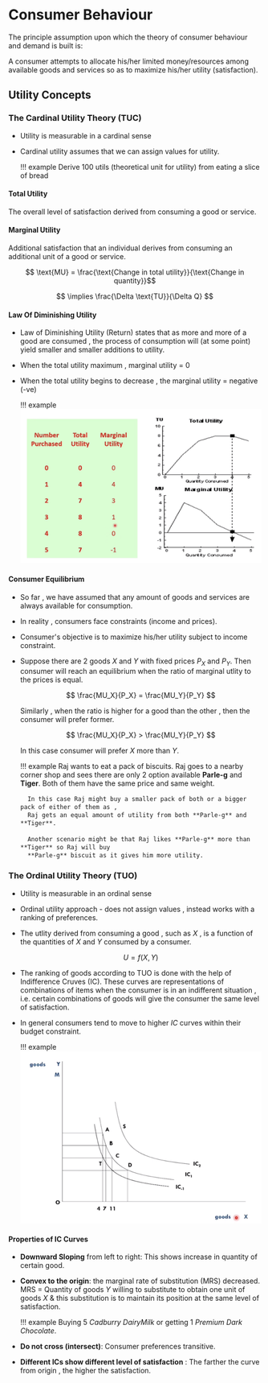 # Consumer Behaviour 
The principle assumption upon which the theory of consumer behaviour and 
demand is built is:

A consumer attempts to allocate his/her limited money/resources among 
available goods and services so as to maximize his/her utility (satisfaction).

## Utility Concepts
### The Cardinal Utility Theory (TUC)
- Utility is measurable in a cardinal sense
- Cardinal utility assumes that we can assign values for utility.

    !!! example 
            Derive 100 utils (theoretical unit for utility) from 
            eating a slice of bread

#### Total Utility 
The overall level of satisfaction derived from consuming a good or
service.

#### Marginal Utility 
Additional satisfaction that an individual derives from consuming an 
additional unit of a good or service.

$$ \text{MU} = \frac{\text{Change in total utility}}{\text{Change in quantity}}$$

$$ \implies \frac{\Delta \text{TU}}{\Delta Q} $$

#### Law Of Diminishing Utility
- Law of Diminishing Utility (Return) states that as more and more of a good 
are consumed , the process of consumption will (at some point) yield smaller 
and smaller additions to utility.
- When the total utility maximum , marginal utility = 0
- When the total utility begins to decrease , the marginal utility = negative (-ve)
  
    !!! example
        ![](example_image.png)

#### Consumer Equilibrium
- So far , we have assumed that any amount of goods and services are always
available for consumption.
- In reality , consumers face constraints (income and prices).
- Consumer's objective is to maximize his/her utility subject to income constraint.

- Suppose there are 2 goods $X$ and $Y$ with fixed prices $P_X$ and $P_Y$.
Then consumer will reach an equilibrium when the ratio of marginal utlity to the prices
is equal.

    $$ \frac{MU_X}{P_X} = \frac{MU_Y}{P_Y} $$

    Similarly , when the ratio is higher for a good than the other , then the consumer will
    prefer former.

    $$ \frac{MU_X}{P_X} > \frac{MU_Y}{P_Y} $$

    In this case consumer will prefer $X$ more than $Y$.

    !!! example 
        Raj wants to eat a pack of biscuits. Raj goes to a nearby corner shop and sees there are only 2
        option available **Parle-g** and **Tiger**. Both of them have the same price and same weight.

        In this case Raj might buy a smaller pack of both or a bigger pack of either of them as ,
        Raj gets an equal amount of utility from both **Parle-g** and **Tiger**.

        Another scenario might be that Raj likes **Parle-g** more than **Tiger** so Raj will buy 
        **Parle-g** biscuit as it gives him more utility.

### The Ordinal Utility Theory (TUO)
- Utility is measurable in an ordinal sense
- Ordinal utility approach - does not assign values , instead works 
with a ranking of preferences.
- The utlity derived from consuming a good , such as $X$ , is a function of the quantities
of $X$ and $Y$ consumed by a consumer.
    
    $$ U = f(X,Y)$$

- The ranking of goods according to TUO is done with the help of Indifference Cruves (IC).
These curves are representations of combinations of items when the consumer is in an
indifferent situation , i.e. certain combinations of goods will give the consumer the same
level of satisfaction.

- In general consumers tend to move to higher *IC* curves within their budget constraint.

    !!! example 
        ![](iccurve.png)

#### Properties of IC Curves
- **Downward Sloping** from left to right: This shows increase in quantity of certain good.
- **Convex to the origin**: the marginal rate of substitution (MRS) decreased.
    MRS = Quantity of goods $Y$ willing to substitute to obtain one unit of goods $X$ & this 
    substitution is to maintain its position at the same level of satisfaction.

    !!! example
        Buying 5 *Cadburry DairyMilk* or getting 1 *Premium Dark Chocolate*.

- **Do not cross (intersect)**: Consumer preferences transitive.
- **Different ICs show different level of satisfaction** : The farther the curve from origin , the higher
the satisfaction.

